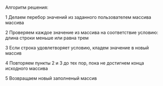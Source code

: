 Алгоритм решения:

1 Делаем перебор значений из заданного пользователем массива массива

2 Проверяем каждое значение из массива на соответствие условию: длина строки меньше или равна трем 

3 Если строка удовлетворяет условию, кладем значение в новый массив 

4 Повторяем пункты 2 и 3 до тех пор, пока не достигнем конца исходного массива 

5 Возвращаем новый заполненый массив